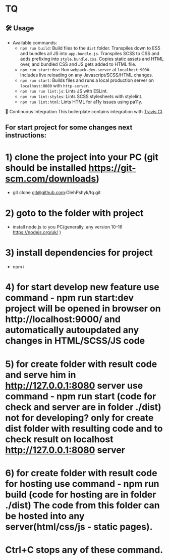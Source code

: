 # TQ

## 🛠 Usage
- Available commands:
  - `npm run build`: Build files to the `dist` folder. Transpiles down to ES5 and bundles all JS into `app.bundle.js`. Transpiles SCSS to CSS and adds prefixing into `style.bundle.css`. Copies static assets and HTML over, and bundled CSS and JS gets added to HTML file.
  - `npm run start:dev`: Run `webpack-dev-server` at `localhost:9000`. Includes live reloading on any Javascript/SCSS/HTML changes.
  - `npm run start`: Builds files and runs a local production server on `localhost:8080` with `http-server`.
  - `npm run run lint:js`: Lints JS with ESLint.
  - `npm run lint:styles`: Lints SCSS stylesheets with stylelint.
  - `npm run lint:html`: Lints HTML for a11y issues using pa11y.
  
🔄 Continuous Integration
This boilerplate contains integration with [Travis CI](https://travis-ci.org/).


## For start project for some changes next instructions:

# 1) clone the project into your PC (git should be installed https://git-scm.com/downloads)
  - git clone git@github.com:OlehPshyk/tq.git

# 2) goto to the folder with project

  - install node.js to you PC(generally, any version 10-16 https://nodejs.org/uk/ )

# 3) install dependencies for project

  - npm i

# 4) for start develop new feature use command - npm run start:dev project will be opened in browser on http://localhost:9000/ and automatically autoupdated any changes in HTML/SCSS/JS code
# 5) for create folder with result code and serve him in http://127.0.0.1:8080 server use command - npm run start (code for check and server are in folder ./dist) not for developing? only for create dist folder with resulting code and to check result on localhost http://127.0.0.1:8080 server
# 6) for create folder with result code for hosting use command - npm run build (code for hosting are in folder ./dist) The code from this folder can be hosted into any server(html/css/js - static pages).

# Ctrl+C stops any of these command.





